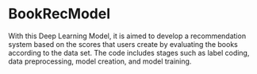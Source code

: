 # BookRecModel

With this Deep Learning Model, it is aimed to develop a recommendation system based on the scores that users create by evaluating the books according to the data set. The code includes stages such as label coding, data preprocessing, model creation, and model training.
